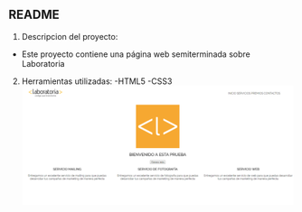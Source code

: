 ## README
1. Descripcion del proyecto:
  - Este proyecto contiene una página web semiterminada sobre Laboratoria
2. Herramientas utilizadas:
  -HTML5
  -CSS3
![RECURSOS](assets/images/laboratoria.png)
